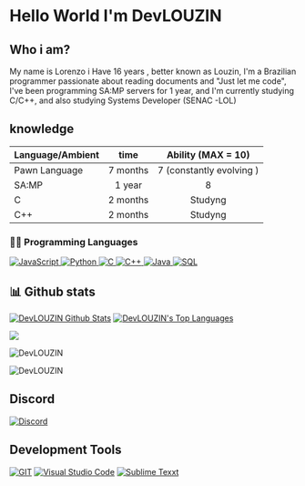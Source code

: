 <h1> Hello World I'm DevLOUZIN </h1>

##  Who i am?

 My name is Lorenzo i Have 16 years , better known as Louzin, I'm a Brazilian programmer passionate about reading documents and "Just let me code", I've been programming SA:MP servers for 1 year, and I'm currently studying C/C++, and also studying Systems Developer (SENAC -LOL)

## knowledge

| Language/Ambient | time  | Ability (MAX = 10)             |
| -----------------| :----:| :-----:                        |
| Pawn Language    | 7 months| 7   (constantly evolving )   |
| SA:MP            | 1 year  | 8                            |
| C                | 2 months| Studyng                      |
| C++              | 2 months| Studyng                      |

### 👨‍💻 Programming Languages

<p>
    <a href="#">
        <img alt="JavaScript"
             src="https://img.shields.io/badge/JavaScript-323330?style=for-the-badge&logo=javascript&logoColor=F7DF1E" />
	</a>
    <a href="#">
        <img alt="Python"
             src="https://img.shields.io/badge/Python-3776AB?style=for-the-badge&logo=python&logoColor=white" />
	</a>
    <a href="#">
        <img alt="C"
             src="https://img.shields.io/badge/c-%2300599C.svg?style=for-the-badge&logo=c&logoColor=white" />
	</a>
    <a href="#">
        <img alt="C++"
             src="https://img.shields.io/badge/c++-%2300599C.svg?style=for-the-badge&logo=c%2B%2B&logoColor=white" />
	</a>
    <a href="#">
        <img alt="Java"
             src="https://img.shields.io/badge/Java-ED8B00?style=for-the-badge&logo=java&logoColor=white" />
	</a>
    <a href="#">
        <img alt="SQL"
             src="https://img.shields.io/badge/SQL%20-%23025E8C.svg?style=for-the-badge&logo=amazon-dynamodb&logoColor=white" />
	</a>
</p>


## 📊 Github stats
<p>
    <a align="center" href="https://github-readme-stats.vercel.app/api?username=DevLOUZIN&show_icons=true&count_private=true&theme=react&hide_border=true&bg_color=1F222E&title_color=F85D7F&icon_color=F8D866"><img alt="DevLOUZIN Github Stats"
                    src="https://github-readme-stats.vercel.app/api?username=DevLOUZIN&show_icons=true&count_private=true&theme=react&hide_border=true&bg_color=1F222E&title_color=F85D7F&icon_color=F8D866" /></a>
  <a align="center" href="https://github-readme-stats.vercel.app/api/top-langs/?username=DevLOUZIN&langs_count=8&layout=compact&theme=react&hide_border=true&bg_color=1F222E&title_color=F85D7F&icon_color=F8D866">
    <img alt="DevLOUZIN's Top Languages" src="https://github-readme-stats.vercel.app/api/top-langs/?username=DevLOUZIN&langs_count=8&layout=compact&theme=react&hide_border=true&bg_color=1F222E&title_color=F85D7F&icon_color=F8D866" /></a>
</p>

<p>
  <a align="center" href="#">
    <img src="https://github-profile-trophy.vercel.app/?username=DevLOUZIN&theme=monokai&column=8&no-frame=true&no-bg=true">
  </a>
</p>

<p align="left"> <img src="https://komarev.com/ghpvc/?username=DevLOUZIN&label=Profile%20views&color=919191&style=flat-square" alt="DevLOUZIN" /> </p>
<p><img align="center" src="https://github-readme-streak-stats.herokuapp.com/?user=DevLOUZIN&theme=dark" alt="DevLOUZIN" /></p>

<h2> Discord </h2>
<a href=" https://discordapp.com/channels/@me/LouzinDS#4412/"> <img src="https://img.shields.io/badge/Discord-100000?style=for-the-badge&logo=discord&logoColor=blue" alt="Discord"></a>

<h2>Development Tools</h2> 

<p>
    <a href="#">
        <img alt="GIT"
             src="https://img.shields.io/badge/Git-F05032?style=for-the-badge&logo=git&logoColor=white"></a>
    <a href="#">
        <img alt="Visual Studio Code"
             src="https://img.shields.io/badge/Visual_Studio_Code-0078D4?style=for-the-badge&logo=visual%20studio%20code&logoColor=white"></a>
    <a href="#">
        <img alt="Sublime Texxt"
             src="https://img.shields.io/badge/sublime_text-%23575757.svg?&style=for-the-badge&logo=sublime-text&logoColor=important"></a>
</p>


